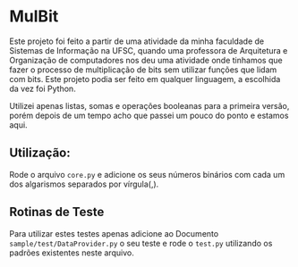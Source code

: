 # MulBit

Este projeto foi feito a partir de uma atividade da minha faculdade de Sistemas de Informação na UFSC, quando uma professora de Arquitetura e Organização de computadores nos deu uma atividade onde tinhamos que fazer o processo de multiplicação de bits sem utilizar funções que lidam com bits.
Este projeto podia ser feito em qualquer linguagem, a escolhida da vez foi Python.

Utilizei apenas listas, somas e operações booleanas para a primeira versão, porém depois de um tempo acho que passei um pouco do ponto e estamos aqui.

## Utilização:
Rode o arquivo `core.py` e adicione os seus números binários com cada um dos algarismos separados por vírgula(,).

## Rotinas de Teste
Para utilizar estes testes apenas adicione ao Documento `sample/test/DataProvider.py` o seu teste e rode o `test.py` utilizando os padrões existentes neste arquivo.
